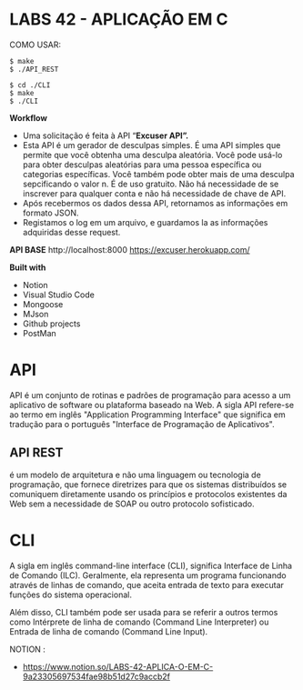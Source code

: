 # LABS 42 - APLICAÇÃO EM C

COMO USAR: 

```
$ make
$ ./API_REST

$ cd ./CLI
$ make
$ ./CLI
```

**Workflow**

- Uma solicitação é feita à API “**Excuser API”.**
- Esta API é um gerador de desculpas simples. É uma API simples que permite que você obtenha uma desculpa aleatória. Você pode usá-lo para obter desculpas aleatórias para uma pessoa específica ou categorias específicas. Você também pode obter mais de uma desculpa sepcificando o valor n. É de uso gratuito. Não há necessidade de se inscrever para qualquer conta e não há necessidade de chave de API.
- Após recebermos os dados dessa API, retornamos as informações em formato JSON.
- Registamos o log em um arquivo, e guardamos la as informações adquiridas desse request.

**API BASE** 
http://localhost:8000
https://excuser.herokuapp.com/

**Built with** 

- Notion
- Visual Studio Code
- Mongoose
- MJson
- Github projects
- PostMan

# API
API é um conjunto de rotinas e padrões de programação para acesso a um aplicativo de software ou plataforma baseado na Web. A sigla API refere-se ao termo em inglês "Application Programming Interface" que significa em tradução para o português "Interface de Programação de Aplicativos".

## API REST
é um modelo de arquitetura e não uma linguagem ou tecnologia de programação, que fornece diretrizes para que os sistemas distribuídos se comuniquem diretamente usando os princípios e protocolos existentes da Web sem a necessidade de SOAP ou outro protocolo sofisticado.

# CLI
A sigla em inglês command-line interface (CLI), significa Interface de Linha de Comando (ILC). Geralmente, ela representa um programa funcionando através de linhas de comando, que aceita entrada de texto para executar funções do sistema operacional.

Além disso, CLI também pode ser usada para se referir a outros termos como Intérprete de linha de comando (Command Line Interpreter) ou Entrada de linha de comando (Command Line Input).

NOTION :
 - https://www.notion.so/LABS-42-APLICA-O-EM-C-9a23305697534fae98b51d27c9accb2f